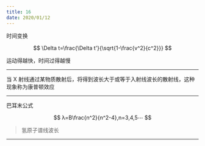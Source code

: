 ```yaml
---
title: 16
date: 2020/01/12
---
```


时间变换

$$
\Delta t=\frac{\Delta t'}{\sqrt{1-\frac{v^2}{c^2}}}
$$

运动得越快，时间过得越慢

---

当 X 射线通过某物质散射后，将得到波长大于或等于入射线波长的散射线，这种现象称为康普顿效应

---

巴耳末公式

$$
λ=B\frac{n^2}{n^2-4},n=3,4,5⋯
$$

>氢原子谱线波长

---
